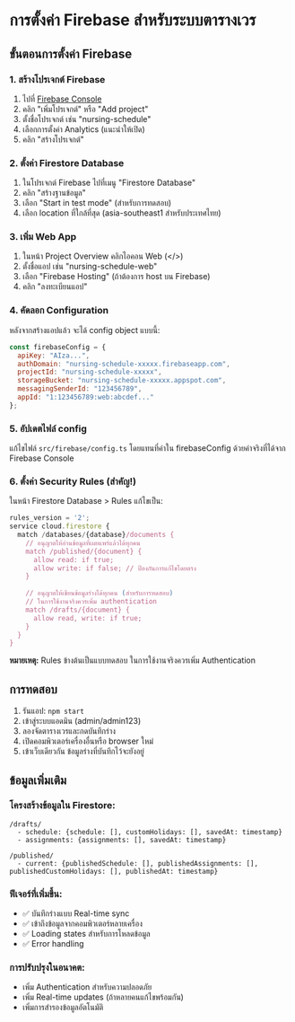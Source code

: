 # การตั้งค่า Firebase สำหรับระบบตารางเวร

## ขั้นตอนการตั้งค่า Firebase

### 1. สร้างโปรเจกต์ Firebase
1. ไปที่ [Firebase Console](https://console.firebase.google.com/)
2. คลิก "เพิ่มโปรเจกต์" หรือ "Add project"
3. ตั้งชื่อโปรเจกต์ เช่น "nursing-schedule"
4. เลือกการตั้งค่า Analytics (แนะนำให้เปิด)
5. คลิก "สร้างโปรเจกต์"

### 2. ตั้งค่า Firestore Database
1. ในโปรเจกต์ Firebase ไปที่เมนู "Firestore Database"
2. คลิก "สร้างฐานข้อมูล"
3. เลือก "Start in test mode" (สำหรับการทดสอบ)
4. เลือก location ที่ใกล้ที่สุด (asia-southeast1 สำหรับประเทศไทย)

### 3. เพิ่ม Web App
1. ในหน้า Project Overview คลิกไอคอน Web (</>)
2. ตั้งชื่อแอป เช่น "nursing-schedule-web"
3. เลือก "Firebase Hosting" (ถ้าต้องการ host บน Firebase)
4. คลิก "ลงทะเบียนแอป"

### 4. คัดลอก Configuration
หลังจากสร้างแอปแล้ว จะได้ config object แบบนี้:

```javascript
const firebaseConfig = {
  apiKey: "AIza...",
  authDomain: "nursing-schedule-xxxxx.firebaseapp.com",
  projectId: "nursing-schedule-xxxxx",
  storageBucket: "nursing-schedule-xxxxx.appspot.com",
  messagingSenderId: "123456789",
  appId: "1:123456789:web:abcdef..."
};
```

### 5. อัปเดตไฟล์ config
แก้ไขไฟล์ `src/firebase/config.ts` โดยแทนที่ค่าใน firebaseConfig ด้วยค่าจริงที่ได้จาก Firebase Console

### 6. ตั้งค่า Security Rules (สำคัญ!)
ในหน้า Firestore Database > Rules แก้ไขเป็น:

```javascript
rules_version = '2';
service cloud.firestore {
  match /databases/{database}/documents {
    // อนุญาตให้อ่านข้อมูลที่เผยแพร่แล้วได้ทุกคน
    match /published/{document} {
      allow read: if true;
      allow write: if false; // ป้องกันการแก้ไขโดยตรง
    }
    
    // อนุญาตให้เขียนข้อมูลร่างได้ทุกคน (สำหรับการทดสอบ)
    // ในการใช้งานจริงควรเพิ่ม authentication
    match /drafts/{document} {
      allow read, write: if true;
    }
  }
}
```

**หมายเหตุ:** Rules ข้างต้นเป็นแบบทดสอบ ในการใช้งานจริงควรเพิ่ม Authentication

## การทดสอบ

1. รันแอป: `npm start`
2. เข้าสู่ระบบแอดมิน (admin/admin123)
3. ลองจัดตารางเวรและกดบันทึกร่าง
4. เปิดคอมพิวเตอร์เครื่องอื่นหรือ browser ใหม่
5. เข้าเว็บเดียวกัน ข้อมูลร่างที่บันทึกไว้จะยังอยู่

## ข้อมูลเพิ่มเติม

### โครงสร้างข้อมูลใน Firestore:
```
/drafts/
  - schedule: {schedule: [], customHolidays: [], savedAt: timestamp}
  - assignments: {assignments: [], savedAt: timestamp}

/published/
  - current: {publishedSchedule: [], publishedAssignments: [], publishedCustomHolidays: [], publishedAt: timestamp}
```

### ฟีเจอร์ที่เพิ่มขึ้น:
- ✅ บันทึกร่างแบบ Real-time sync
- ✅ เข้าถึงข้อมูลจากคอมพิวเตอร์หลายเครื่อง
- ✅ Loading states สำหรับการโหลดข้อมูล
- ✅ Error handling

### การปรับปรุงในอนาคต:
- เพิ่ม Authentication สำหรับความปลอดภัย
- เพิ่ม Real-time updates (ถ้าหลายคนแก้ไขพร้อมกัน)
- เพิ่มการสำรองข้อมูลอัตโนมัติ